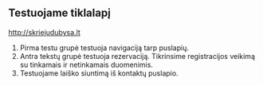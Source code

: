 ## Testuojame tiklalapį 
http://skriejudubysa.lt 

1. Pirma testu grupė testuoja navigaciją tarp puslapių.
2. Antra tekstų grupė testuoja rezervaciją.
  Tikrinsime registracijos veikimą su tinkamais ir netinkamais duomenimis.
3. Testuojame laiško siuntimą iš kontaktų puslapio.